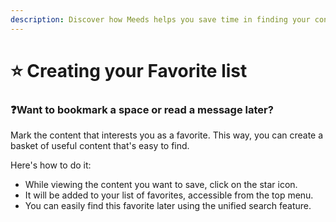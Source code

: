 ```yaml
---
description: Discover how Meeds helps you save time in finding your content
---
```


# ⭐ Creating your Favorite list

### :question:Want to bookmark a space or read a message later?

Mark the content that interests you as a favorite. This way, you can create a basket of useful content that's easy to find.

Here's how to do it:

* While viewing the content you want to save, click on the star icon.
* It will be added to your list of favorites, accessible from the top menu.
* You can easily find this favorite later using the unified search feature.
